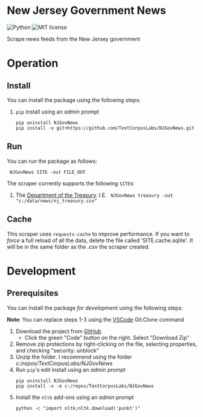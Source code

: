 # New Jersey Government News

![Python](https://img.shields.io/badge/python-3.x-blue.svg)
![MIT license](https://img.shields.io/badge/License-MIT-green.svg)

Scrape news feeds from the New Jersey government

# Operation

## Install

You can install the package using the following steps:

1. `pip` install using an _admin_ prompt
   ```{ps1}
   pip uninstall NJGovNews
   pip install -v git+https://github.com/TextCorpusLabs/NJGovNews.git
   ```

## Run

You can run the package as follows:

```{ps1}
 NJGovNews SITE -out FILE_OUT
```

The scraper currently supports the following `SITE`s:

1. The [Department of the Treasury](https://nj.gov/treasury).
   I.E. ` NJGovNews treasury -out "c:/data/news/nj_treasury.csv"`

## Cache

This scraper uses `requests-cache` to improve performance.
If you want to _force_ a full reload of all the data, delete the file called 'SITE.cache.sqlite'.
It will be in the same folder as the _.csv_ the scraper created.

# Development

## Prerequisites

You can install the package _for development_ using the following steps:

**Note**: You can replace steps 1-3 using the [VSCode](https://code.visualstudio.com/Download) Git:Clone command

1. Download the project from [GitHub](https://github.com/TextCorpusLabs/NJGovNews)
   * Click the green "Code" button on the right.
     Select "Download Zip"
2. Remove zip protections by right-clicking on the file, selecting properties, and checking "security: unblock"
3. Unzip the folder.
   I recommend using the folder _c:/repos/TextCorpusLabs/NJGovNews_
4. Run `pip`'s edit install using an _admin_ prompt
   ```{ps1}   
   pip uninstall NJGovNews
   pip install -v -e c:/repos/TextCorpusLabs/NJGovNews
   ```
5. Install the `nltk` add-ons using an _admin_ prompt
   ```{ps1}   
   python -c "import nltk;nltk.download('punkt')"
   ```
